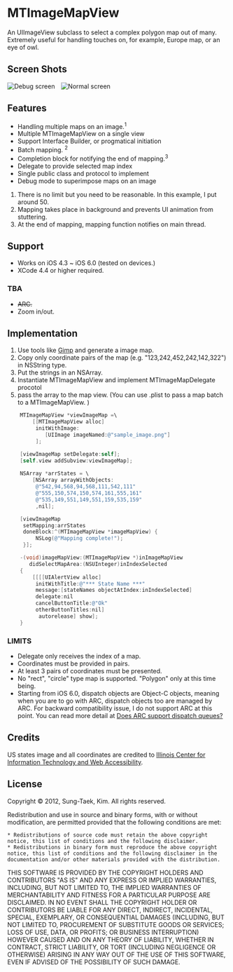 # MTImageMapView

An UIImageView subclass to select a complex polygon map out of many.<br/>
Extremely useful for handling touches on, for example, Europe map, or an eye of owl.


## Screen Shots
<img 
src="http://farm9.staticflickr.com/8484/8230660409_79df1af06b.jpg" alt="Debug screen" title="Debug screen" style="float:left;display:block;">
<img src="http://farm9.staticflickr.com/8342/8231732162_28bb9033a8.jpg" alt="Normal screen" title="Normal screen" style="float:left;display:block;margin-left:1em;">
<br/>

## Features

- Handling multiple maps on an image.<sup>1</sup> 
- Multiple MTImageMapView on a single view
- Support Interface Builder, or progmatical initiation
- Batch mapping. <sup>2</sup> 
- Completion block for notifying the end of mapping.<sup>3</sup> 
- Delegate to provide selected map index
- Single public class and protocol to implement
- Debug mode to superimpose maps on an image

<ol>
	<li>There is no limit but you need to be reasonable. In this example, I put around 50.</li>
	<li>Mapping takes place in background and prevents UI animation from stuttering.</li>
	<li>At the end of mapping, mapping function notifies on main thread.</li>
</ol>

## Support

- Works on iOS 4.3 ~ iOS 6.0 (tested on devices.)
- XCode 4.4 or higher required.

### TBA
- ~~ARC.~~ 
- Zoom in/out.

## Implementation
1. Use tools like [Gimp](http://www.gimp.org/) and generate a image map.
2. Copy only coordinate pairs of the map (e.g. "123,242,452,242,142,322") in NSString type.
3. Put the strings in an NSArray.
4. Instantiate MTImageMapView and implement MTImageMapDelegate procotol
5. pass the array to the map view.
   (You can use .plist to pass a map batch to a MTImageMapView. )

```objective-c
    MTImageMapView *viewImageMap =\
        [[MTImageMapView alloc]
         initWithImage:
            [UIImage imageNamed:@"sample_image.png"]
         ];

    [viewImageMap setDelegate:self];
    [self.view addSubview:viewImageMap];
    
    NSArray *arrStates = \
        [NSArray arrayWithObjects:
         @"542,94,568,94,568,111,542,111"
         @"555,150,574,150,574,161,555,161"
         @"535,149,551,149,551,159,535,159"
         ,nil];

    [viewImageMap
     setMapping:arrStates
     doneBlock:^(MTImageMapView *imageMapView) {
         NSLog(@"Mapping complete!");
     }];
```

```objective-c
	-(void)imageMapView:(MTImageMapView *)inImageMapView
	   didSelectMapArea:(NSUInteger)inIndexSelected
	{
	    [[[[UIAlertView alloc]
	     initWithTitle:@"*** State Name ***"
	     message:[stateNames objectAtIndex:inIndexSelected]
	     delegate:nil
	     cancelButtonTitle:@"Ok"
	     otherButtonTitles:nil]
	      autorelease] show];
	}
```
### LIMITS
- Delegate only receives the index of a map.
- Coordinates must be provided in pairs.
- At least 3 pairs of coordinates must be presented.
- No "rect", "circle" type map is supported. "Polygon" only at this time being.
- Starting from iOS 6.0, dispatch objects are Object-C objects, meaning when you are to go with ARC, dispatch objects too are managed by ARC. For backward compatibility issue, I do not support ARC at this point. You can read more detail at [Does ARC support dispatch queues?](http://stackoverflow.com/questions/8618632/does-arc-support-dispatch-queues)

## Credits
US states image and all coordinates are credited to [Illinois Center for Information Technology and Web Accessibility](http://html.cita.illinois.edu/text/map/map-example.php).</a>

## License
Copyright © 2012, Sung-Taek, Kim. All rights reserved.

Redistribution and use in source and binary forms, with or without modification, are permitted provided that the following conditions are met:

<pre><code>* Redistributions of source code must retain the above copyright notice, this list of conditions and the following disclaimer.
* Redistributions in binary form must reproduce the above copyright notice, this list of conditions and the following disclaimer in the documentation and/or other materials provided with the distribution.
</code></pre>

THIS SOFTWARE IS PROVIDED BY THE COPYRIGHT HOLDERS AND CONTRIBUTORS "AS IS" AND ANY EXPRESS OR IMPLIED WARRANTIES, INCLUDING, BUT NOT LIMITED TO, THE IMPLIED WARRANTIES OF MERCHANTABILITY AND FITNESS FOR A PARTICULAR PURPOSE ARE DISCLAIMED. IN NO EVENT SHALL THE COPYRIGHT HOLDER OR CONTRIBUTORS BE LIABLE FOR ANY DIRECT, INDIRECT, INCIDENTAL, SPECIAL, EXEMPLARY, OR CONSEQUENTIAL DAMAGES (INCLUDING, BUT NOT LIMITED TO, PROCUREMENT OF SUBSTITUTE GOODS OR SERVICES; LOSS OF USE, DATA, OR PROFITS; OR BUSINESS INTERRUPTION) HOWEVER CAUSED AND ON ANY THEORY OF LIABILITY, WHETHER IN CONTRACT, STRICT LIABILITY, OR TORT (INCLUDING NEGLIGENCE OR OTHERWISE) ARISING IN ANY WAY OUT OF THE USE OF THIS SOFTWARE, EVEN IF ADVISED OF THE POSSIBILITY OF SUCH DAMAGE.